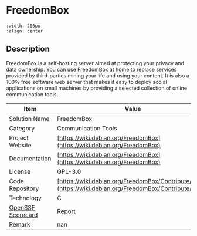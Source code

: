 # FreedomBox 



```{image} https://wiki.debian.org/FreedomBox?action=AttachFile&do=get&target=pioneer-edition.jpg 
:width: 200px 
:align: center 
```

## Description 
FreedomBox is a self-hosting server aimed at protecting your privacy and data ownership. You can use FreedomBox at home to replace services provided by third-parties mining your life and using your content. It is also a 100% free software web server that makes it easy to deploy social applications on small machines by providing a selected collection of online communication tools. 

| Item |  Value |
| ------ | ------ |
| Solution Name | FreedomBox |
| Category | Communication Tools |
| Project Website | [https://wiki.debian.org/FreedomBox](https://wiki.debian.org/FreedomBox) |
| Documentation | [https://wiki.debian.org/FreedomBox](https://wiki.debian.org/FreedomBox) |
| License | GPL-3.0 |
| Code Repository | [https://wiki.debian.org/FreedomBox/Contribute/Code](https://wiki.debian.org/FreedomBox/Contribute/Code) |
| Technology | C |
| [OpenSSF Scorecard](https://scorecard.dev/) | [Report](https://securityscorecards.dev/viewer/?uri=wiki.debian.org/FreedomBox/Contribute/Code) |
| Remark | nan |  


